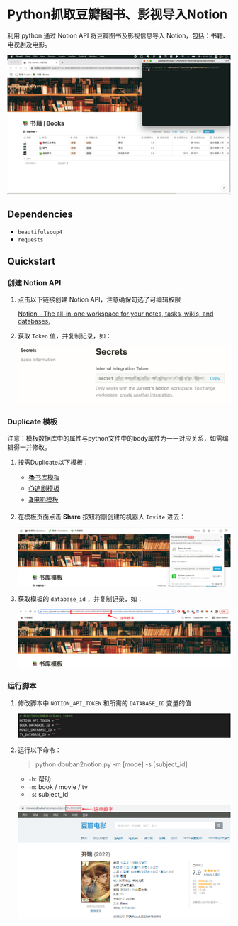 # Python抓取豆瓣图书、影视导入Notion

利用 python 通过 Notion API 将豆瓣图书及影视信息导入 Notion，包括：书籍、电视剧及电影。

![demo](https://raw.githubusercontent.com/jarrett-au/img_bed/master/2022/02/14_demo.gif)

## Dependencies
- `beautifulsoup4`
- `requests`

## Quickstart

### 创建 Notion API
1. 点击以下链接创建 Notion API，注意确保勾选了可编辑权限

    [Notion - The all-in-one workspace for your notes, tasks, wikis, and databases.](https://www.notion.so/my-integrations)

    
2. 获取 `Token` 值，并复制记录，如：
    
    ![token](https://raw.githubusercontent.com/jarrett-au/img_bed/master/2022/02/10_Untitled.png)
    

### Duplicate 模板

注意：模板数据库中的属性与python文件中的body属性为一一对应关系，如需编辑得一并修改。

1. 按需Duplicate以下模板：
    - [📚书库模板](https://www.notion.so/6a4c56ded2cc4d1a9793a0434188994d)
    - [📺追剧模板](https://www.notion.so/eb3ba38856844aa6a58954896d298c9f)
    - [🎬电影模板](https://www.notion.so/3fb8fbaea4574c73959f55f6745b9565)


2. 在模板页面点击 **Share** 按钮将刚创建的机器人 `Invite` 进去：
    
    ![share](https://raw.githubusercontent.com/jarrett-au/img_bed/master/2022/02/10_Untitled%201.png)
    
3. 获取模板的 `database_id` ，并复制记录，如：
    
    ![database_id](https://raw.githubusercontent.com/jarrett-au/img_bed/master/2022/02/10_Untitled%202.png)
    

### 运行脚本

1. 修改脚本中 `NOTION_API_TOKEN` 和所需的 `DATABASE_ID` 变量的值
    
    ![TOKEN](https://raw.githubusercontent.com/jarrett-au/img_bed/master/2022/02/14_T6LzEG.png)
    
2. 运行以下命令：
    > python douban2notion.py -m [mode] -s [subject_id]
    - `-h`: 帮助
    - `-m`: book / movie / tv
    - `-s`: subject_id

    ![subject_id](https://raw.githubusercontent.com/jarrett-au/img_bed/master/2022/02/10_Untitled%204.png)